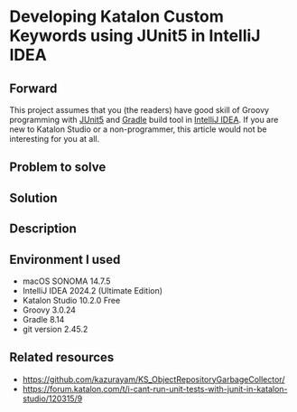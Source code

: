 # Developing Katalon Custom Keywords using JUnit5 in IntelliJ IDEA

## Forward

 This project assumes that you (the readers) have good skill of Groovy programming with [JUnit5](https://junit.org/junit5/) and [Gradle](https://gradle.org/) build tool in [IntelliJ IDEA](https://www.jetbrains.com/idea/). If you are new to Katalon Studio or a non-programmer, this article would not be interesting for you at all.

## Problem to solve

## Solution

## Description


## Environment I used

- macOS SONOMA 14.7.5
- IntelliJ IDEA 2024.2 (Ultimate Edition)
- Katalon Studio 10.2.0 Free
- Groovy 3.0.24
- Gradle 8.14
- git version 2.45.2


## Related resources

- https://github.com/kazurayam/KS_ObjectRepositoryGarbageCollector/
- https://forum.katalon.com/t/i-cant-run-unit-tests-with-junit-in-katalon-studio/120315/9
